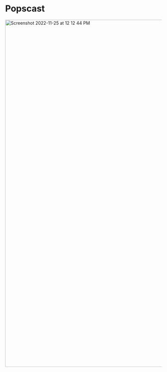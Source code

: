 # Popscast
<img width="1120" alt="Screenshot 2022-11-25 at 12 12 44 PM" src="https://user-images.githubusercontent.com/96217047/203917026-af270805-8ef1-47eb-be69-28ec0fa9521e.png">
